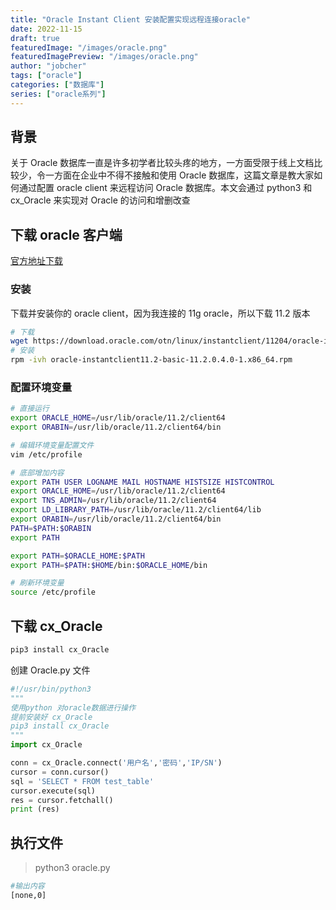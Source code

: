 ```yaml
---
title: "Oracle Instant Client 安装配置实现远程连接oracle"
date: 2022-11-15
draft: true
featuredImage: "/images/oracle.png"
featuredImagePreview: "/images/oracle.png"
author: "jobcher"
tags: ["oracle"]
categories: ["数据库"]
series: ["oracle系列"]
---
```


## 背景

关于 Oracle 数据库一直是许多初学者比较头疼的地方，一方面受限于线上文档比较少，令一方面在企业中不得不接触和使用 Oracle 数据库，这篇文章是教大家如何通过配置 oracle client 来远程访问 Oracle 数据库。本文会通过 python3 和 cx_Oracle 来实现对 Oracle 的访问和增删改查

## 下载 oracle 客户端

[官方地址下载](https://www.oracle.com/database/technologies/instant-client/linux-x86-64-downloads.html)

### 安装

下载并安装你的 oracle client，因为我连接的 11g oracle，所以下载 11.2 版本

```sh
# 下载
wget https://download.oracle.com/otn/linux/instantclient/11204/oracle-instantclient11.2-basic-11.2.0.4.0-1.x86_64.rpm
# 安装
rpm -ivh oracle-instantclient11.2-basic-11.2.0.4.0-1.x86_64.rpm
```

### 配置环境变量

```sh
# 直接运行
export ORACLE_HOME=/usr/lib/oracle/11.2/client64
export ORABIN=/usr/lib/oracle/11.2/client64/bin
```

```sh
# 编辑环境变量配置文件
vim /etc/profile
```

```sh
# 底部增加内容
export PATH USER LOGNAME MAIL HOSTNAME HISTSIZE HISTCONTROL
export ORACLE_HOME=/usr/lib/oracle/11.2/client64
export TNS_ADMIN=/usr/lib/oracle/11.2/client64
export LD_LIBRARY_PATH=/usr/lib/oracle/11.2/client64/lib
export ORABIN=/usr/lib/oracle/11.2/client64/bin
PATH=$PATH:$ORABIN
export PATH

export PATH=$ORACLE_HOME:$PATH
export PATH=$PATH:$HOME/bin:$ORACLE_HOME/bin
```

```sh
# 刷新环境变量
source /etc/profile
```

## 下载 cx_Oracle

```sh
pip3 install cx_Oracle
```

创建 Oracle.py 文件

```py
#!/usr/bin/python3
"""
使用python 对oracle数据进行操作
提前安装好 cx_Oracle
pip3 install cx_Oracle
"""
import cx_Oracle

conn = cx_Oracle.connect('用户名','密码','IP/SN')
cursor = conn.cursor()
sql = 'SELECT * FROM test_table'
cursor.execute(sql)
res = cursor.fetchall()
print (res)

```

## 执行文件

> python3 oracle.py

```sh
#输出内容
[none,0]
```
